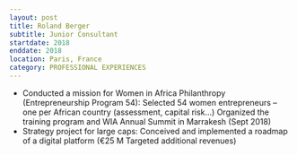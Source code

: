 ```yaml
---
layout: post
title: Roland Berger
subtitle: Junior Consultant
startdate: 2018
enddate: 2018
location: Paris, France
category: PROFESSIONAL EXPERIENCES
---
```

- Conducted a mission for Women in Africa Philanthropy (Entrepreneurship Program 54): Selected 54 women entrepreneurs – one per African country (assessment, capital risk...) Organized the training program and WIA Annual Summit in Marrakesh (Sept 2018)
- Strategy project for large caps:
Conceived and implemented a roadmap of a digital platform (€25 M Targeted additional revenues)